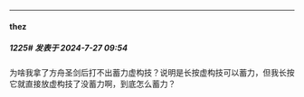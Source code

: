 ﻿
*****

####  thez  
##### 1225#       发表于 2024-7-27 09:54

为啥我拿了方舟圣剑后打不出蓄力虚构技？说明是长按虚构技可以蓄力，但我长按它就直接放虚构技了没蓄力啊，到底怎么蓄力？

